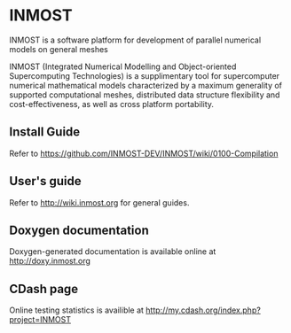 INMOST
======

INMOST is a software platform for development of parallel numerical models on general meshes

INMOST (Integrated Numerical Modelling and Object-oriented
Supercomputing Technologies) is a supplimentary tool for supercomputer numerical mathematical models
characterized by a maximum generality of supported computational meshes,
distributed data structure flexibility and cost-effectiveness, as well as cross
platform portability.

## Install Guide
Refer to https://github.com/INMOST-DEV/INMOST/wiki/0100-Compilation

## User's guide
Refer to http://wiki.inmost.org for general guides.

## Doxygen documentation
Doxygen-generated documentation is available online at http://doxy.inmost.org

## CDash page
Online testing statistics is availible at http://my.cdash.org/index.php?project=INMOST

